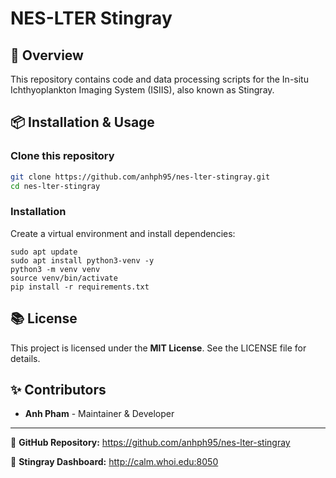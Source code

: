 # NES-LTER Stingray

## 📌 Overview
This repository contains code and data processing scripts for the In-situ Ichthyoplankton Imaging System (ISIIS), also known as Stingray.

## 📦 Installation & Usage
### Clone this repository
```sh
git clone https://github.com/anhph95/nes-lter-stingray.git
cd nes-lter-stingray
```

###  Installation
Create a virtual environment and install dependencies:
```
sudo apt update
sudo apt install python3-venv -y
python3 -m venv venv
source venv/bin/activate
pip install -r requirements.txt
```

## 📚 License
This project is licensed under the **MIT License**. See the LICENSE file for details.

## ✨ Contributors
- **Anh Pham** - Maintainer & Developer

---
🔗 **GitHub Repository:** https://github.com/anhph95/nes-lter-stingray

🚀 **Stingray Dashboard:** http://calm.whoi.edu:8050
